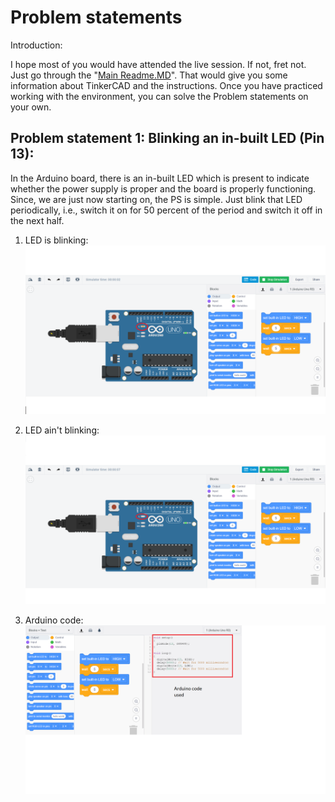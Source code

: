 # Problem statements #

Introduction: 

I hope most of you would have attended the live session. If not, fret not. Just go through the "[Main Readme.MD](https://github.com/CFI-Electronics-Club/TinkerCAD_Arduino/blob/main/README.md)". That would give you some information about TinkerCAD and the instructions. Once you have practiced working with the environment, you can solve the Problem statements on your own.

## Problem statement 1: Blinking an in-built LED (Pin 13):

In the Arduino board, there is an in-built LED which is present to indicate whether the power supply is proper and the board is properly functioning. Since, we are just now starting on, the PS is simple. Just blink that LED periodically, i.e., switch it on for 50 percent of the period and switch it off in the next half.

1. LED is blinking:
![temp](https://github.com/CFI-Electronics-Club/TinkerCAD_Arduino/blob/main/images/p1(1).jpg)

2. LED ain't blinking:
![temp](https://github.com/CFI-Electronics-Club/TinkerCAD_Arduino/blob/main/images/p1(2).jpg)

3. Arduino code:
![temp](https://github.com/CFI-Electronics-Club/TinkerCAD_Arduino/blob/main/images/p1(3).jpg)

